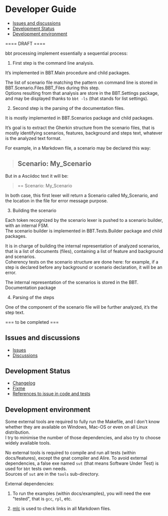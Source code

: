 # Developer Guide <!-- omit from toc -->

- [Issues and discussions](#issues-and-discussions)
- [Development Status](#development-status)
- [Development environment](#development-environment)

==== DRAFT ====

bbt processing implement essentially a sequential process:

1. First step is the command line analysis.

It’s implemented in BBT.Main procedure and child packages.  
   
The list of scenario file matching the pattern on command line is stored in BBT.Scenario.Files.BBT_Files during this step.  
Options resulting from that analysis are store in the BBT.Settings package, and may be displayed thanks to `bbt -ls` (that stands for list settings).

2. Second step is the parsing of the documentation files.

It is mostly implemented in BBT.Scenarios package and child packages.

It’s goal is to extract the Gherkin structure from the scenario files, that is mostly identifying scenarios, features, background and steps text, whatever is the analyzed text format.

For example, in a Markdown file, a scenario may be declared this way:  
> ## Scenario: My_Scenario

But in a Asciidoc text it will be:  
> == Scenario: My_Scenario

In both case, this first lexer will return a Scenario called My_Scenario, and the location in the file for error message purpose.
 

3. Building the scenario

Each token recognized by the scenario lexer is pushed to a scenario builder, with an internal FSM.  
The scenario builder is implemented in BBT.Tests.Builder package and child packages.  

It is in charge of building the internal representation of analyzed scenarios, that is a list of documents (files), containing a list of feature and background and scenarios.  
Coherency tests on the scenario structure are done here: for example, if a step is declared before any background or scenario declaration, it will be an error.  

The internal representation of the scenarios is stored in the BBT. Documentation package

4. Parsing of the steps

One of the component of the scenario file will be further analyzed, it’s the step text. 

=== to be completed ===

## Issues and discussions

- [Issues](https://github.com/LionelDraghi/bbt/issues)
- [Discussions](https://github.com/LionelDraghi/bbt/discussions)

## Development Status
- [Changelog](changelog.md)
- [Fixme](fixme.md)
- [References to issue in code and tests](issues.md)

## Development environment
Some external tools are required to fully run the Makefile, and 
I don't know whether they are available on Windows, Mac-OS or even on all Linux distribution.  
I try to minimise the number of those dependencies, and also try to choose widely available tools.

No external tools is required to compile and run all tests (within docs/features), except the gnat compiler and Alire.
To avoid external dependencies, a false exe named `sut` (that means Software Under Test) is used for `bbt` tests own needs.  
Sources of `sut` are in the `tools` sub-directory.

External dependencies:
1. To run the examples (within docs/examples), you will need the exe "tested", that is `gcc`, `rpl`, etc.  

2. [mlc](https://github.com/becheran/mlc?tab=readme-ov-file#markup-link-checker) is used to check links in all Markdown files.
